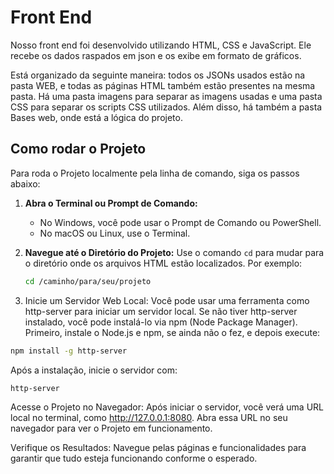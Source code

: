 # Front End

Nosso front end foi desenvolvido utilizando HTML, CSS e JavaScript. Ele recebe os dados raspados em json e os exibe em formato de gráficos.

Está organizado da seguinte maneira: todos os JSONs usados estão na pasta WEB, e todas as páginas HTML também estão presentes na mesma pasta. Há uma pasta imagens para separar as imagens usadas e uma pasta CSS para separar os scripts CSS utilizados. Além disso, há também a pasta Bases web, onde está a lógica do projeto.

## Como rodar o Projeto

Para roda o Projeto localmente pela linha de comando, siga os passos abaixo:

1. **Abra o Terminal ou Prompt de Comando:**
   - No Windows, você pode usar o Prompt de Comando ou PowerShell.
   - No macOS ou Linux, use o Terminal.

2. **Navegue até o Diretório do Projeto:**
   Use o comando `cd` para mudar para o diretório onde os arquivos HTML estão localizados. Por exemplo:
   ```bash
   cd /caminho/para/seu/projeto
   
3. Inicie um Servidor Web Local:
Você pode usar uma ferramenta como http-server para iniciar um servidor local. Se não tiver http-server instalado, você pode instalá-lo via npm (Node Package Manager). Primeiro, instale o Node.js e npm, se ainda não o fez, e depois execute:
  ```bash
  npm install -g http-server
   ```
  Após a instalação, inicie o servidor com:
  ```
  http-server
  ```
Acesse o Projeto no Navegador:
Após iniciar o servidor, você verá uma URL local no terminal, como http://127.0.0.1:8080. Abra essa URL no seu navegador para ver o Projeto em funcionamento.

Verifique os Resultados:
Navegue pelas páginas e funcionalidades para garantir que tudo esteja funcionando conforme o esperado.
